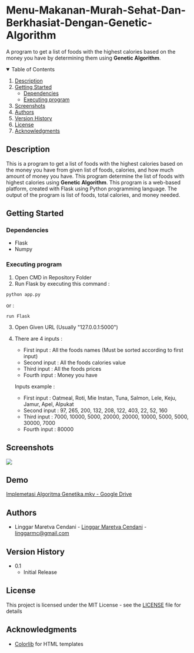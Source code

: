 

# Menu-Makanan-Murah-Sehat-Dan-Berkhasiat-Dengan-Genetic-Algorithm

A program to get a list of foods with the highest calories based on the money you have by determining them using <b>Genetic Algorithm</b>.

<!-- TABLE OF CONTENTS -->
<details open="open">
  <summary>Table of Contents</summary>
  <ol>
    <li><a href="#description">Description</a><li>
      <a href="#getting-started">Getting Started</a>
      <ul>
        <li><a href="#dependencies">Dependencies</a></li>
        <li><a href="#executing-program">Executing program</a></li>
      </ul>
    </li>
    <li><a href="#screenshots">Screenshots</a></li>
    <li><a href="#authors">Authors</a></li>
    <li><a href="#version-history">Version History</a></li>
    <li><a href="#license">License</a></li>
    <li><a href="#acknowledgments">Acknowledgments</a></li>
  </ol>
</details>

## Description

This is a program to get a list of foods with the highest calories based on the money you have from given list of foods, calories, and how much amount of money you have. This program determine the list of foods with highest calories using <b>Genetic Algorithm</b>. This program is a web-based platform, created with Flask using Python programming language. The output of the program is list of foods, total calories, and money needed.

## Getting Started

### Dependencies

* Flask
* Numpy

### Executing program

1. Open CMD in Repository Folder
2. Run Flask by executing this command :
```
python app.py
```
or :
```
run Flask
```
3. Open Given URL (Usually "127.0.0.1:5000")
4. There are 4 inputs :

    - First input : All the foods names (Must be sorted according to first input)
    - Second input : All the foods calories value
    - Third input : All the foods prices
    - Fourth input : Money you have

    Inputs example :
    - First input : Oatmeal, Roti, Mie Instan, Tuna, Salmon, Lele, Keju, Jamur, Apel, Alpukat
    - Second input : 97, 265, 200, 132, 208, 122, 403, 22, 52, 160
    - Third input : 7000, 10000, 5000, 20000, 20000, 10000, 5000, 5000, 30000, 7000
    - Fourth input : 80000

## Screenshots

<img src="images/screenshot.png">

## Demo

<a href="https://drive.google.com/file/d/1K1WzoqYeEvU1BD8uuMkOEsGb2WLkBY6D/view">Implemetasi Algoritma Genetika.mkv - Google Drive</a>

## Authors

* Linggar Maretva Cendani - [Linggar Maretva Cendani](https://linggar.me) - [linggarmc@gmail.com](mailto:linggarmc@gmail.com)

## Version History

* 0.1
    * Initial Release

## License

This project is licensed under the MIT License - see the [LICENSE](LICENSE) file for details

## Acknowledgments

* [Colorlib](https://colorlib.com/) for HTML templates
